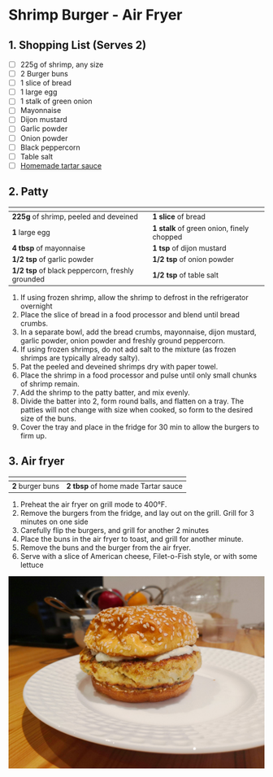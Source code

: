 # Shrimp Burger - Air Fryer

## 1. Shopping List (Serves 2)
- [ ] 225g of shrimp, any size
- [ ] 2 Burger buns
- [ ] 1 slice of bread
- [ ] 1 large egg
- [ ] 1 stalk of green onion
- [ ] Mayonnaise
- [ ] Dijon mustard
- [ ] Garlic powder
- [ ] Onion powder
- [ ] Black peppercorn
- [ ] Table salt
- [ ] [Homemade tartar sauce][1]

## 2. Patty
|<!-- -->|<!-- -->|
|---|---|
| **225g** of shrimp, peeled and deveined | **1 slice** of bread|
| **1** large egg | **1 stalk** of green onion, finely chopped |
| **4 tbsp** of mayonnaise | **1 tsp** of dijon mustard|
| **1/2 tsp** of garlic powder| **1/2 tsp** of onion powder |
| **1/2 tsp** of black peppercorn, freshly grounded | **1/2 tsp** of table salt |

1. If using frozen shrimp, allow the shrimp to defrost in the refrigerator overnight
2. Place the slice of bread in a food processor and blend until bread crumbs.
3. In a separate bowl, add the bread crumbs, mayonnaise, dijon mustard, garlic powder, onion powder and freshly ground peppercorn.
4. If using frozen shrimps, do not add salt to the mixture (as frozen shrimps are typically already salty).
5. Pat the peeled and deveined shrimps dry with paper towel.
6. Place the shrimp in a food processor and pulse until only small chunks of shrimp remain.
7. Add the shrimp to the patty batter, and mix evenly.
8. Divide the batter into 2, form round balls, and flatten on a tray. The patties will not change with size when cooked, so form to the desired size of the buns.
9. Cover the tray and place in the fridge for 30 min to allow the burgers to firm up.

## 3. Air fryer
|<!-- -->|<!-- -->|
|---|---|
|**2** burger buns|**2 tbsp** of home made Tartar sauce|

1. Preheat the air fryer on grill mode to 400°F.
2. Remove the burgers from the fridge, and lay out on the grill. Grill for 3 minutes on one side
3. Carefully flip the burgers, and grill for another 2 minutes
4. Place the buns in the air fryer to toast, and grill for another minute.
5. Remove the buns and the burger from the air fryer.
6. Serve with a slice of American cheese, Filet-o-Fish style, or with some lettuce

![Final presentation of Shrimp Burger](Images/Shrimp%20Burger%20-%20Overview.jpg)

[1]: https://github.com/nanotalks/recipes/blob/master/Spices%20and%20Sauces/Tartar%20Sauce.md